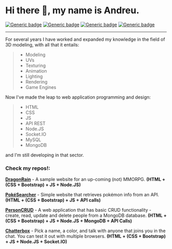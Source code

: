 # Hi there 👋, my name is Andreu.
[![Generic badge](https://img.shields.io/badge/F-iverr-green.svg)](https://fiverr.com/ithirul) [![Generic badge](https://img.shields.io/badge/G-Mail-red.svg)](mailto:andreugonzalezm@gmail.com) [![Generic badge](https://img.shields.io/badge/L-inkedIn-blue.svg)](https://linkedin.com/in/andreugm) [![Generic badge](https://img.shields.io/badge/A-rtStation-orange.svg)](https://artstation.com/ithirul)<hr>
For several years I have worked and expanded my knowledge in the field of 3D modeling, with all that it entails:

>  - Modeling
>  - UVs
>  - Texturing
>  - Animation
>  - Lighting
>  - Rendering
>  - Game Engines

Now I've made the leap to web application programming and design:

>  - HTML
>  - CSS
>  - JS
>  - API REST
>  - Node.JS
>  - Socket.IO
>  - MySQL
>  - MongoDB

and I'm still developing in that sector.

### Check my repos!:

[**DragonRain**](https://dragonrain.herokuapp.com) - A sample website for an up-coming (not) MMORPG. **(HTML + (CSS + Bootstrap) + JS + Node.JS)**

[**PokéSearcher**](https://andreu-g.github.io/PokeSearcher/) - Simple website that retrieves pokémon info from an API. **(HTML + (CSS + Bootstrap) + JS + API calls)**

[**PersonCRUD**](https://personcrud-ag.herokuapp.com) - A web application that has basic CRUD functionality - create, read, update and delete people from a MongoDB database. **(HTML + (CSS + Bootstrap) + JS + Node.JS + MongoDB + API Calls)**

[**Chatterbox**](https://chatterbox-ag.herokuapp.com) - Pick a name, a color, and talk with anyone that joins you in the chat. You can test it out with multiple browsers. **(HTML + (CSS + Bootstrap) + JS + Node.JS + Socket.IO)**

